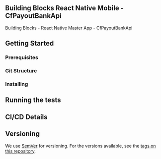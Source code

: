 ## Building Blocks React Native Mobile -  CfPayoutBankApi

Building Blocks - React Native Master App - CfPayoutBankApi

## Getting Started

### Prerequisites

### Git Structure

### Installing

## Running the tests

## CI/CD Details

## Versioning

We use [SemVer](http://semver.org/) for versioning. For the versions available, see the [tags on this repository](https://github.com/your/project/tags).